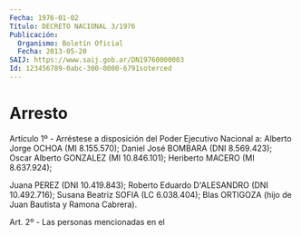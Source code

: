 ```yaml
---
Fecha: 1976-01-02
Título: DECRETO NACIONAL 3/1976
Publicación:
  Organismo: Boletín Oficial
  Fecha: 2013-05-20
SAIJ: https://www.saij.gob.ar/DN19760000003
Id: 123456789-0abc-300-0000-6791soterced
---
```

# Arresto

<a id="1"></a>
Artículo 1º - Arréstese a disposición del Poder Ejecutivo Nacional a: Alberto Jorge OCHOA (MI 8.155.570); Daniel José BOMBARA (DNI 8.569.423); Oscar Alberto GONZALEZ (MI 10.846.101); Heriberto MACERO (MI 8.637.924);

Juana PEREZ (DNI 10.419.843); Roberto Eduardo D'ALESANDRO (DNI 10.492.716); Susana Beatriz SOFIA (LC 6.038.404); Blas ORTIGOZA (hijo de Juan Bautista y Ramona Cabrera).

<a id="2"></a>
Art. 2º - Las personas mencionadas en el